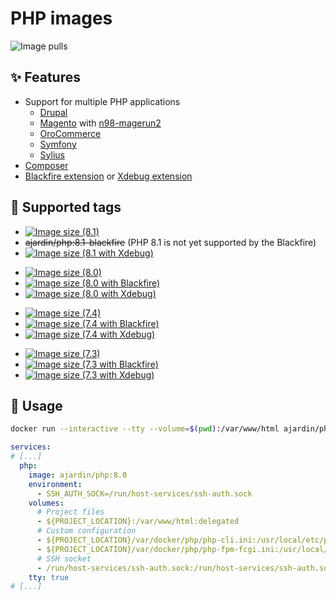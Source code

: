 # PHP images
![Image pulls](https://img.shields.io/docker/pulls/ajardin/php)

## ✨ Features
* Support for multiple PHP applications
    - [Drupal][drupal]
    - [Magento][magento] with [n98-magerun2][n98-magerun2]
    - [OroCommerce][orocommerce]
    - [Symfony][symfony]
    - [Sylius][sylius]
* [Composer][composer]
* [Blackfire extension][blackfire] or [Xdebug extension][xdebug]

## 🐳 Supported tags
* [![Image size (8.1)](https://img.shields.io/docker/image-size/ajardin/php/8.1?label=ajardin%2Fphp%3A8.1)](/php/8.1/Dockerfile)
* ~~ajardin/php:8.1-blackfire~~ (PHP 8.1 is not yet supported by the Blackfire)
* [![Image size (8.1 with Xdebug)](https://img.shields.io/docker/image-size/ajardin/php/8.1-xdebug?label=ajardin%2Fphp%3A8.1-xdebug)](/php/8.1/xdebug/Dockerfile)

[]()

* [![Image size (8.0)](https://img.shields.io/docker/image-size/ajardin/php/8.0?label=ajardin%2Fphp%3A8.0)](/php/8.0/Dockerfile)
* [![Image size (8.0 with Blackfire)](https://img.shields.io/docker/image-size/ajardin/php/8.0-blackfire?label=ajardin%2Fphp%3A8.0-blackfire)](/php/8.0/blackfire/Dockerfile)
* [![Image size (8.0 with Xdebug)](https://img.shields.io/docker/image-size/ajardin/php/8.0-xdebug?label=ajardin%2Fphp%3A8.0-xdebug)](/php/8.0/xdebug/Dockerfile)

[]()

* [![Image size (7.4)](https://img.shields.io/docker/image-size/ajardin/php/7.4?label=ajardin%2Fphp%3A7.4)](/php/7.4/Dockerfile)
* [![Image size (7.4 with Blackfire)](https://img.shields.io/docker/image-size/ajardin/php/7.4-blackfire?label=ajardin%2Fphp%3A7.4-blackfire)](/php/7.4/blackfire/Dockerfile)
* [![Image size (7.4 with Xdebug)](https://img.shields.io/docker/image-size/ajardin/php/7.4-xdebug?label=ajardin%2Fphp%3A7.4-xdebug)](/php/7.4/xdebug/Dockerfile)

[]()

* [![Image size (7.3)](https://img.shields.io/docker/image-size/ajardin/php/7.3?label=ajardin%2Fphp%3A7.3)](/php/7.3/Dockerfile)
* [![Image size (7.3 with Blackfire)](https://img.shields.io/docker/image-size/ajardin/php/7.3-blackfire?label=ajardin%2Fphp%3A7.3-blackfire)](/php/7.3/blackfire/Dockerfile)
* [![Image size (7.3 with Xdebug)](https://img.shields.io/docker/image-size/ajardin/php/7.3-xdebug?label=ajardin%2Fphp%3A7.3-xdebug)](/php/7.3/xdebug/Dockerfile)

## 🚀 Usage
```bash
docker run --interactive --tty --volume=$(pwd):/var/www/html ajardin/php:8.0 sh
```

```yaml
services:
# [...]
  php:
    image: ajardin/php:8.0
    environment:
      - SSH_AUTH_SOCK=/run/host-services/ssh-auth.sock
    volumes:
      # Project files
      - ${PROJECT_LOCATION}:/var/www/html:delegated
      # Custom configuration
      - ${PROJECT_LOCATION}/var/docker/php/php-cli.ini:/usr/local/etc/php/php-cli.ini:ro
      - ${PROJECT_LOCATION}/var/docker/php/php-fpm-fcgi.ini:/usr/local/etc/php/php-fpm-fcgi.ini:ro
      # SSH socket
      - /run/host-services/ssh-auth.sock:/run/host-services/ssh-auth.sock
    tty: true
# [...]
```

<!-- Resources -->
[drupal]: https://www.drupal.org/docs/system-requirements/php-requirements
[magento]: https://devdocs.magento.com/guides/v2.4/install-gde/system-requirements.html
[n98-magerun2]: https://github.com/netz98/n98-magerun2
[orocommerce]: https://doc.oroinc.com/backend/setup/system-requirements/
[symfony]: https://symfony.com/doc/current/setup.html#technical-requirements
[sylius]: https://docs.sylius.com/en/latest/book/installation/requirements.html
[composer]: https://getcomposer.org/
[blackfire]: https://blackfire.io/docs/introduction
[xdebug]: https://github.com/xdebug/xdebug
